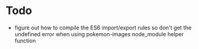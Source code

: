 # Todo

- figure out how to compile the ES6 import/export rules so don't get the undefined error when using pokemon-images node_module helper function